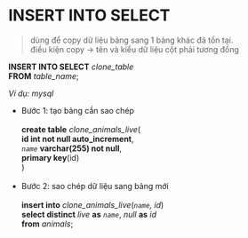 # INSERT INTO SELECT

> dùng để copy dữ liệu bảng sang 1 bảng khác đã tồn tại.<br>
> điều kiện copy -> tên và kiểu dữ liệu cột phải tương đồng

**INSERT INTO SELECT** _clone_table_<br> **FROM** _table_name_;

_Ví dụ: mysql_

- Bước 1: tạo bảng cần sao chép<br><br>
  **create table** _clone_animals_live_(<br>
  **id int not null auto_increment**,<br>
  _`name`_ **varchar(255) not null**,<br>
  **primary key**(id)<br>
  )<br><br>
- Bước 2: sao chép dữ liệu sang bảng mới<br><br>
  **insert into** _clone_animals_live_(_`name`, id_)<br>
  **select distinct** _live_ **as** _`name`_, _null_ **as** _id_<br>
  **from** _animals_;<br><br>
